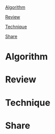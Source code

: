 
 [Algorithm](#algorithm)

 [Review](#review)

 [Technique](#technique)

 [Share](#share)


# Algorithm






# Review



# Technique






# Share



























































